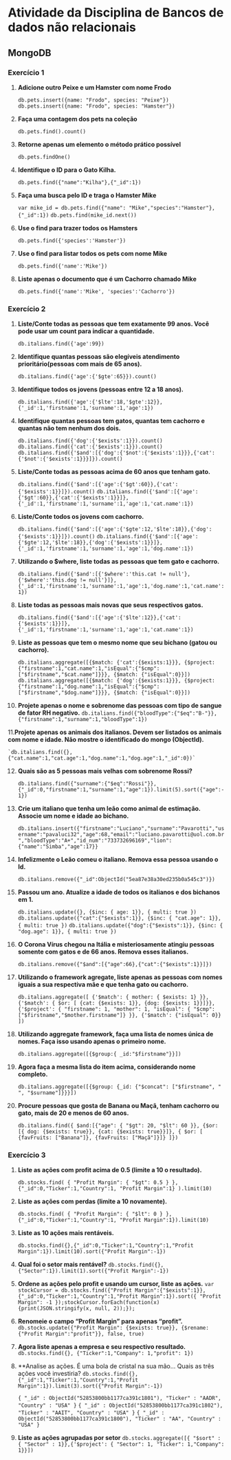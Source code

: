

# Atividade da Disciplina de Bancos de dados não relacionais

## MongoDB

### Exercício 1

1. **Adicione outro Peixe e um Hamster com nome Frodo**
	
	`db.pets.insert({name: "Frodo", species: "Peixe"})`
	`db.pets.insert({name: "Frodo", species: "Hamster"})`

2. **Faça uma contagem dos pets na coleção**
	
	`db.pets.find().count()`
	
3. **Retorne apenas um elemento o método prático possível**

	`db.pets.findOne()`

4. **Identifique o ID para o Gato Kilha.**
 
	`db.pets.find({"name":"Kilha"},{"_id":1})`

5. **Faça uma busca pelo ID e traga o Hamster Mike**
   
	`var mike_id = db.pets.find({"name": "Mike","species":"Hamster"},{"_id":1})`
	`db.pets.find(mike_id.next())`

6. **Use o find para trazer todos os Hamsters**

	`db.pets.find({'species':'Hamster'})`

7. **Use o find para listar todos os pets com nome Mike**
	
	`db.pets.find({'name':'Mike'})`
	
8. **Liste apenas o documento que é um Cachorro chamado Mike**

	 `db.pets.find({'name':'Mike', 'species':'Cachorro'})`
	 

### Exercício 2


1. **Liste/Conte todas as pessoas que tem exatamente 99 anos. Você pode usar um count para indicar a quantidade.**

	`db.italians.find({'age':99})`

2. **Identifique quantas pessoas são elegíveis atendimento prioritário(pessoas com mais de 65 anos).**

	`db.italians.find({'age':{'$gte':65}}).count()`

3. **Identifique todos os jovens (pessoas entre 12 a 18 anos).**

	`db.italians.find({'age':{'$lte':18,'$gte':12}},{'_id':1,'firstname':1,'surname':1,'age':1})`

4. **Identifique quantas pessoas tem gatos, quantas tem cachorro e quantas não tem nenhum dos dois.**

   `db.italians.find({'dog':{'$exists':1}}).count()`
   `db.italians.find({'cat':{'$exists':1}}).count()`
   `db.italians.find({'$and':[{'dog':{'$not':{'$exists':1}}},{'cat':{'$not':{'$exists':1}}}]}).count()`
   
5. **Liste/Conte todas as pessoas acima de 60 anos que tenham gato.**
	
	`db.italians.find({'$and':[{'age':{'$gt':60}},{'cat':{'$exists':1}}]}).count()`
	`db.italians.find({'$and':[{'age':{'$gt':60}},{'cat':{'$exists':1}}]},{'_id':1,'firstname':1,'surname':1,'age':1,'cat.name':1})`
	
6. **Liste/Conte todos os jovens com cachorro.**

	`db.italians.find({'$and':[{'age':{'$gte':12,'$lte':18}},{'dog':{'$exists':1}}]}).count()`
	`db.italians.find({'$and':[{'age':{'$gte':12,'$lte':18}},{'dog':{'$exists':1}}]},{'_id':1,'firstname':1,'surname':1,'age':1,'dog.name':1})`


7. **Utilizando o $where, liste todas as pessoas que tem gato e cachorro.**
	
   `db.italians.find({'$and':[{'$where':'this.cat != null'},{'$where':'this.dog != null'}]},{'_id':1,'firstname':1,'surname':1,'age':1,'dog.name':1,'cat.name':1})`


8. **Liste todas as pessoas mais novas que seus respectivos gatos.**
   
   `db.italians.find({'$and':[{'age':{'$lte':12}},{'cat':{'$exists':1}}]},{'_id':1,'firstname':1,'surname':1,'age':1,'cat.name':1})`

9. **Liste as pessoas que tem o mesmo nome que seu bichano (gatou ou cachorro).**

	`db.italians.aggregate([{$match: {'cat':{$exists:1}}}, {$project: {"firstname":1,"cat.name":1,"isEqual":{"$cmp":["$firstname","$cat.name"]}}}, {$match: {"isEqual":0}}])`
	`db.italians.aggregate([{$match: {'dog':{$exists:1}}}, {$project: {"firstname":1,"dog.name":1,"isEqual":{"$cmp":["$firstname","$dog.name"]}}}, {$match: {"isEqual":0}}])`
	
10. **Projete apenas o nome e sobrenome das pessoas com tipo de sangue de fator RH negativo.**
	`db.italians.find({"bloodType":{"$eq":"B-"}},{"firstname":1,"surname":1,"bloodType":1})`

11.**Projete apenas os animais dos italianos. Devem ser listados os animais com nome e idade. Não mostre o identificado do mongo (ObjectId).**
	
	`db.italians.find({},{"cat.name":1,"cat.age":1,"dog.name":1,"dog.age":1,"_id":0})`

12. **Quais são as 5 pessoas mais velhas com sobrenome Rossi?**

	`db.italians.find({"surname":{"$eq":"Rossi"}},{"_id":0,"firstname":1,"surname":1,"age":1}).limit(5).sort({"age":-1})`

13. **Crie um italiano que tenha um leão como animal de estimação. Associe um nome e idade ao bichano.**

	`db.italians.insert({"firstname":"Luciano","surname":"Pavarotti","username":"pavaluci32","age":68,"email":"luciano.pavarotti@uol.com.br","bloodType":"A+","id_num":"733732696169","lion":{"name":"Simba","age":17}}`

14. **Infelizmente o Leão comeu o italiano. Remova essa pessoa usando o Id.**
	
	`db.italians.remove({"_id":ObjectId("5ea87e38a30ed235b0a545c3")})`
	
15. **Passou um ano. Atualize a idade de todos os italianos e dos bichanos em 1.**

	`db.italians.update({}, {$inc: { age: 1}}, { multi: true })`
	`db.italians.update({"cat":{"$exists":1}}, {$inc: { "cat.age": 1}}, { multi: true })`
	`db.italians.update({"dog":{"$exists":1}}, {$inc: { "dog.age": 1}}, { multi: true })`

16. **O Corona Vírus chegou na Itália e misteriosamente atingiu pessoas somente com gatos e de 66 anos. Remova esses italianos.**
	
	`db.italians.remove({"$and":[{"age":66},{"cat":{"$exists":1}}]})`

17. **Utilizando o framework agregate, liste apenas as pessoas com nomes iguais a sua respectiva mãe e que tenha gato ou cachorro.**

	`db.italians.aggregate([ {'$match': { mother: { $exists: 1} }}, {'$match': { $or: [ {cat: {$exists: 1}}, {dog: {$exists: 1}}]}},{'$project': { "firstname": 1, "mother": 1, "isEqual": { "$cmp": ["$firstname","$mother.firstname"]} }}, {'$match': {"isEqual": 0}} ])`

18. **Utilizando aggregate framework, faça uma lista de nomes única de nomes. Faça isso usando apenas o primeiro nome.**
	
	`db.italians.aggregate([{$group:{ _id:"$firstname"}}])`
	

19. **Agora faça a mesma lista do item acima, considerando nome completo.**

	`db.italians.aggregate([{$group: {_id: {"$concat": ["$firstname", " ", "$surname"]}}}])`
	
20. **Procure pessoas que gosta de Banana ou Maçã, tenham cachorro ou gato, mais de 20 e menos de 60 anos.**

	`db.italians.find({ $and:[{"age": { "$gt": 20, "$lt": 60 }}, {$or: [{ dog: {$exists: true}}, {cat: {$exists: true}}]}, { $or: [ {favFruits: ["Banana"]}, {favFruits: ["Maçã"]}]} ]})`
	
	
### Exercício 3

1. **Liste as ações com profit acima de 0.5 (limite a 10 o resultado).**
	
	`db.stocks.find( { "Profit Margin": { "$gt": 0.5 } },{"_id":0,"Ticker":1,"Country":1, "Profit Margin":1} ).limit(10)`

2. **Liste as ações com perdas (limite a 10 novamente).**
	
	`db.stocks.find( { "Profit Margin": { "$lt": 0 } },{"_id":0,"Ticker":1,"Country":1, "Profit Margin":1}).limit(10)`
	
3. **Liste as 10 ações mais rentáveis.**
	
	`db.stocks.find({},{"_id":0,"Ticker":1,"Country":1,"Profit Margin":1}).limit(10).sort({"Profit Margin":-1})`
	
4. **Qual foi o setor mais rentável?**
	`db.stocks.find({},{"Sector":1}).limit(1).sort({"Profit Margin":-1})`
	
5. **Ordene as ações pelo profit e usando um cursor, liste as ações.**
	`var stockCursor = db.stocks.find({"Profit Margin":{"$exists":1}},{"_id":0,"Ticker":1,"Country":1,"Profit Margin":1}).sort({ "Profit Margin": -1 });stockCursor.forEach(function(x){print(JSON.stringify(x, null, 2));});`

6. **Renomeie o campo “Profit Margin” para apenas “profit”.**
	`db.stocks.update({"Profit Margin": {$exists: true}}, {$rename:{"Profit Margin":"profit"}}, false, true)`
	
7. **Agora liste apenas a empresa e seu respectivo resultado.**
	`db.stocks.find({}, {"Ticker":1,"Company": 1,"profit": 1})` 
	
8. **Analise as ações. É uma bola de cristal na sua mão... Quais as três ações você investiria?
	`db.stocks.find({},{"_id":1,"Ticker":1,"Country":1,"Profit Margin":1}).limit(3).sort({"Profit Margin":-1})`
	
	`{ "_id" : ObjectId("52853800bb1177ca391c1801"), "Ticker" : "AADR", "Country" : "USA" }`
	`{ "_id" : ObjectId("52853800bb1177ca391c1802"), "Ticker" : "AAIT", "Country" : "USA" }`
	`{ "_id" : ObjectId("52853800bb1177ca391c1800"), "Ticker" : "AA", "Country" : "USA" }`
	
9. **Liste as ações agrupadas por setor**
	`db.stocks.aggregate([{ "$sort" : { "Sector" : 1}},{'$project': { "Sector": 1, "Ticker": 1,"Company": 1}}])`
	